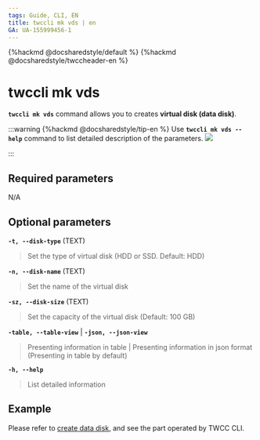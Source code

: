 ```yaml
---
tags: Guide, CLI, EN
title: twccli mk vds | en
GA: UA-155999456-1
---
```


{%hackmd @docsharedstyle/default %}
{%hackmd @docsharedstyle/twccheader-en %}

# twccli mk vds

**`twccli mk vds`** command allows you to creates **virtual disk (data disk)**.

:::warning
{%hackmd @docsharedstyle/tip-en %}
Use **`twccli mk vds --help`** command to list detailed description of the parameters.
![](https://cos.twcc.ai/SYS-MANUAL/uploads/upload_be8c4ad2bef4d62421c610dd1083837b.png)

:::


## Required parameters

N/A


## Optional parameters

**`-t, --disk-type`** (TEXT)
> Set the type of virtual disk (HDD or SSD. Default: HDD)

**`-n, --disk-name`** (TEXT)
> Set the name of the virtual disk

**`-sz, --disk-size`** (TEXT)
> Set the capacity of the virtual disk (Default: 100 GB)

**`-table, --table-view`** | **`-json, --json-view`**
> Presenting information in table | Presenting information in json format (Presenting in table by default)

**`-h, --help`**
> List detailed information

## Example

Please refer to [create data disk](https://man.twcc.ai/@twccdocs/doc-vcs-main-en/https%3A%2F%2Fman.twcc.ai%2F%40twccdocs%2Fguide-vcs-vds-create-data-disk-en), and see the part operated by TWCC CLI.
